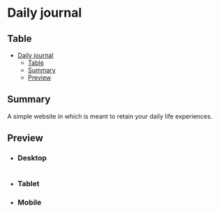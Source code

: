 # Daily journal

## Table

- [Daily journal](#daily-journal)
  - [Table](#table)
  - [Summary](#summary)
  - [Preview](#preview)

## Summary

A simple website in which is meant to retain your daily life experiences.

## Preview

-   ### Desktop

    <p align="center"> 
      <img src=""> 
    </p>

-   ### Tablet
-   ### Mobile
